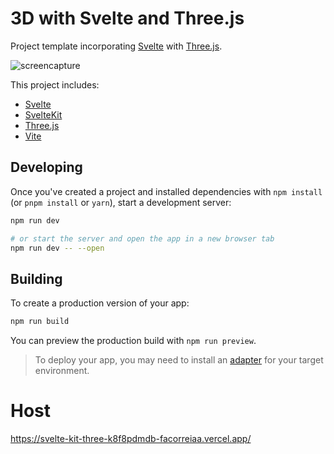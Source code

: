 # 3D with Svelte and Three.js

Project template incorporating [Svelte](https://svelte.dev) with [Three.js](https://threejs.org/).

![screencapture](https://user-images.githubusercontent.com/1213591/188254873-82f8786d-e3cb-421c-8cb8-27462481fc85.gif)

This project includes:

- [Svelte](https://svelte.dev)
- [SvelteKit](https://kit.svelte.dev/)
- [Three.js](https://threejs.org/)
- [Vite](https://vitejs.dev/)

## Developing

Once you've created a project and installed dependencies with `npm install` (or `pnpm install` or `yarn`), start a development server:

```bash
npm run dev

# or start the server and open the app in a new browser tab
npm run dev -- --open
```

## Building

To create a production version of your app:

```bash
npm run build
```

You can preview the production build with `npm run preview`.

> To deploy your app, you may need to install an [adapter](https://kit.svelte.dev/docs/adapters) for your target environment.

# Host

https://svelte-kit-three-k8f8pdmdb-facorreiaa.vercel.app/
